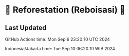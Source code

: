 
# 🌳 Reforestation (Reboisasi) 🌲

## Last Updated

GitHub Actions time: Mon Sep  9 23:20:10 UTC 2024

Indonesia/Jakarta time: Tue Sep 10 06:20:10 WIB 2024
